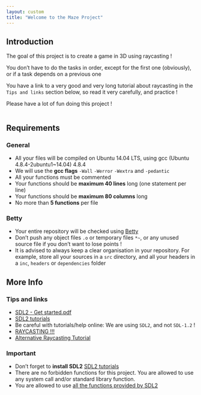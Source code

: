 ```yaml
---
layout: custom
title: "Welcome to the Maze Project"
---
```

## Introduction

The goal of this project is to create a game in 3D using raycasting !

You don’t have to do the tasks in order, except for the first one (obviously), or if a task depends on a previous one

You have a link to a very good and very long tutorial about raycasting in the `Tips and links` section below, so read it very carefully, and practice !

Please have a lot of fun doing this project !

![]()

## Requirements

### General

-   All your files will be compiled on Ubuntu 14.04 LTS, using gcc (Ubuntu 4.8.4-2ubuntu1~14.04) 4.8.4
-   We will use the **gcc flags** `-Wall` `-Werror` `-Wextra` and `-pedantic`
-   All your functions must be commented
-   Your functions should be **maximum 40 lines** long (one statement per line)
-   Your functions should be **maximum 80 columns** long
-   No more than **5 functions** per file

### Betty

-   Your entire repository will be checked using [Betty](https://intranet.alxswe.com/rltoken/f6sw5PyQ4Mj4FUVBRdAfXg "Betty")
-   Don’t push any object files `.o` or temporary files `*~`, or any unused source file if you don’t want to lose points !
-   It is advised to always keep a clear organisation in your repository. For example, store all your sources in a `src` directory, and all your headers in a `inc`, `headers` or `dependencies` folder

## More Info

### Tips and links

-   [SDL2 - Get started.pdf](https://intranet.alxswe.com/rltoken/pMnvq93vpbAh9q6inKQMuQ "SDL2 - Get started.pdf")
-   [SDL2 tutorials](https://intranet.alxswe.com/rltoken/oona0Kd1yVyjHQGoJaV_aw "SDL2 tutorials")
-   Be careful with tutorials/help online: We are using `SDL2`, and not `SDL-1.2` !
-   [RAYCASTING !!!](https://intranet.alxswe.com/rltoken/vRw7CP21mUmKFDdrQjQ2GA "RAYCASTING !!!")
-   [Alternative Raycasting Tutorial](https://intranet.alxswe.com/rltoken/dnQwzgrDUEhFXIF8sNivkg "Alternative Raycasting Tutorial")

### Important

-   Don’t forget to **install SDL2** [SDL2 tutorials](https://intranet.alxswe.com/rltoken/oona0Kd1yVyjHQGoJaV_aw "SDL2 tutorials")
-   There are no forbidden functions for this project. You are allowed to use any system call and/or standard library function.
-   You are allowed to use [all the functions provided by SDL2](https://intranet.alxswe.com/rltoken/bmGynXNHzUObCE08XuoCQg "all the functions provided by SDL2")
